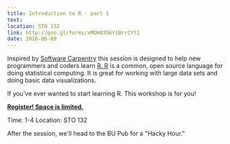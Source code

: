 ```yaml
---
title: Introduction to R - part 1
text: 
location: STO 132
link: http://goo.gl/forms/xMDH83S6Y1BrrCYt1
date: 2016-06-09
---
```


Inspired by [Software Carpentry](http://swcarpentry.github.io/r-novice-inflammation/) this session is designed to help new programmers and coders learn [R. R](https://www.r-project.org/) is a common, open source language for doing statistical computing. It is great for working with large data sets and doing basic data visualizations. 

If you've ever wanted to start learning R. This workshop is for you! 

**[Register! Space is limited.](http://goo.gl/forms/xMDH83S6Y1BrrCYt1)**

Time: 1-4 
Location: STO 132

After the session, we'll head to the BU Pub for a "Hacky Hour." 